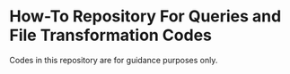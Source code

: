 # How-To Repository For Queries and File Transformation Codes
Codes in this repository are for guidance purposes only.
